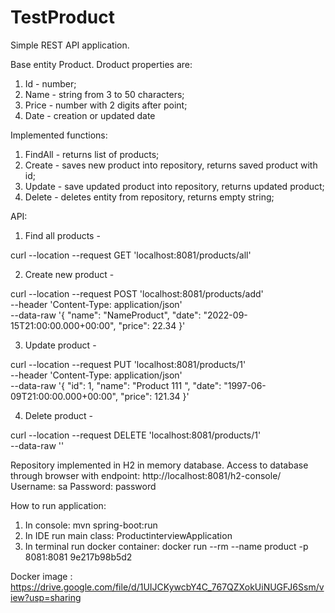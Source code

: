 # TestProduct
Simple REST API application.

Base entity Product. Droduct properties are: 
1. Id  - number;
2. Name - string from 3 to 50 characters;
3. Price - number with 2 digits after point;
4. Date - creation or updated date

Implemented functions:
1. FindAll - returns list of products;
2. Create - saves new product into repository, returns saved product with id;
3. Update - save updated product into repository, returns updated product;
4. Delete - deletes entity from repository, returns empty string;

API:
1. Find all products - 

  curl --location --request GET 'localhost:8081/products/all'

2. Create new product - 

  curl --location --request POST 'localhost:8081/products/add' \
  --header 'Content-Type: application/json' \
  --data-raw '{
      "name": "NameProduct",
      "date": "2022-09-15T21:00:00.000+00:00",
      "price": 22.34
  }'
  
 3. Update product - 
 
  curl --location --request PUT 'localhost:8081/products/1' \
  --header 'Content-Type: application/json' \
  --data-raw '{
          "id": 1,
          "name": "Product 111 ",
          "date": "1997-06-09T21:00:00.000+00:00",
          "price": 121.34
      }'
      
 4. Delete product - 
 
  curl --location --request DELETE 'localhost:8081/products/1' \
  --data-raw ''
  
 Repository implemented in H2 in memory database. Access to database through browser with endpoint: http://localhost:8081/h2-console/
 Username: sa
 Password: password
 
 How to run application:
 1. In console: mvn spring-boot:run
 2. In IDE run main class: ProductinterviewApplication
 3. In terminal run docker container: docker run --rm --name product -p 8081:8081 9e217b98b5d2
 
 Docker image : https://drive.google.com/file/d/1UIJCKywcbY4C_767QZXokUiNUGFJ6Ssm/view?usp=sharing
 
